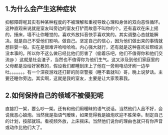## **1.为什么会产生这种症状**

抑郁障碍呢其实有种某种程度的不被理解和重视导致心理和身体的双向恶性循环。
这种直观来说就是室友叫旁边的室友打铲而故意不叫你的个。还有喜欢在床上摇的，捶床，墙不让你睡觉的。喜欢外放抖音快手喜欢笑的。其实调整心态就能解决。就是自己不受他们影响，做自己。坚定自己的信心，因为他们做出来的事情就想巨婴一般。实在是很难评哈哈哈哈。内心强大就行，还有就是这种喜欢拉帮结派没本事的。所以你不这么做已经比他们厉害了（偷着乐吧，他们不值得你和他们交流@ ）这就是社会渣子，当然也不值得你为他们生气。这又涉及到他们家庭里的父母都是没给好家教的，假设我们都睡到床上了他在一旁用电动牙刷一边孕吐。。。。。。。有一个深夜游戏还打鼾的防空警报（睡不着就叫）哥，晚上说梦话。主要还睡你旁边。其实啊，这就是我的室友，主要是让大家羡慕我。

##  **2.如何保持自己的领域不被侵犯呢**

直接打一架，要么吵一架。还有和他们用暧昧的语气说话。当然他们人品不好，会说我恶心娘炮。当然我是指语气暧昧，如果觉得我是娘炮欢迎不胜荣幸。制定自己的计划，按部就班。看视频外放，上床摇床。当然他们说你的理由也就只有你声音或动作比他们大了。